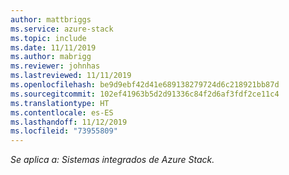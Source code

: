 ```yaml
---
author: mattbriggs
ms.service: azure-stack
ms.topic: include
ms.date: 11/11/2019
ms.author: mabrigg
ms.reviewer: johnhas
ms.lastreviewed: 11/11/2019
ms.openlocfilehash: be9d9ebf42d41e689138279724d6c218921bb87d
ms.sourcegitcommit: 102ef41963b5d2d91336c84f2d6af3fdf2ce11c4
ms.translationtype: HT
ms.contentlocale: es-ES
ms.lasthandoff: 11/12/2019
ms.locfileid: "73955809"
---
```

*Se aplica a: Sistemas integrados de Azure Stack.*